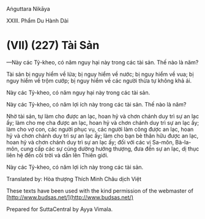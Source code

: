 Aṅguttara Nikāya

XXIII. Phẩm Du Hành Dài

# (VII) (227) Tài Sản

—Này các Tỷ-kheo, có năm nguy hại này trong các tài sản. Thế nào là năm?

Tài sản bị nguy hiểm về lửa; bị nguy hiểm về nước; bị nguy hiểm về vua; bị nguy hiểm về trộm cướp; bị nguy hiểm về các người thừa tự không khả ái.

Này các Tỷ-kheo, có năm nguy hại này trong các tài sản.

Này các Tỷ-kheo, có năm lợi ích này trong các tài sản. Thế nào là năm?

Nhờ tài sản, tự làm cho được an lạc, hoan hỷ và chơn chánh duy trì sự an lạc ấy; làm cho mẹ cha được an lạc, hoan hỷ và chơn chánh duy trì sự an lạc ấy; làm cho vợ con, các người phục vụ, các người làm công được an lạc, hoan hỷ và chơn chánh duy trì sự an lạc ấy; làm cho bạn bè thân hữu được an lạc, hoan hỷ và chơn chánh duy trì sự an lạc ấy; đối với các vị Sa-môn, Bà-la-môn, cung cấp các sự cúng dường hướng thượng, đưa đến sự an lạc, dị thục liên hệ đến cõi trời và dẫn lên Thiên giới.

Này các Tỷ-kheo, có năm lợi ích này trong các tài sản.

Translated by: Hòa thượng Thích Minh Châu dịch Việt

These texts have been used with the kind permission of the webmaster of [http://www.budsas.net/](http://www.budsas.net/)

Prepared for SuttaCentral by Ayya Vimala.